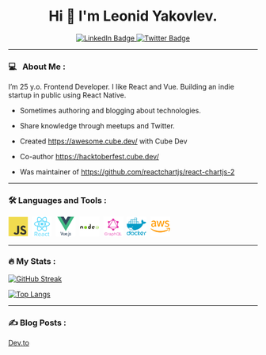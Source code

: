 <div id="header" align="center">
  <h1> Hi 👋 I'm Leonid Yakovlev.</h1>
  <div id="badges">
    <a href="https://www.linkedin.com/in/%F0%9F%92%BB-leonid-yakovlev-%F0%9F%93%88-84a2191ab/">
      <img src="https://img.shields.io/badge/LinkedIn-blue?style=for-the-badge&logo=linkedin&logoColor=white" alt="LinkedIn Badge"/>
    </a>
    <a href="https://twitter.com/Leonid_frontend">
      <img src="https://img.shields.io/badge/Twitter-blue?style=for-the-badge&logo=twitter&logoColor=white" alt="Twitter Badge"/>
    </a>
  </div>
<!--   <img src="https://komarev.com/ghpvc/?username=YakovlevCoded&style=flat-square&color=blue" alt=""/> -->
</div>

---

### 💻 &nbsp; About Me :
I’m 25 y.o. Frontend Developer. I like React and Vue. Building an indie startup in public using React Native.

- Sometimes authoring and blogging about technologies.

- Share knowledge through meetups and Twitter.

- Created https://awesome.cube.dev/ with Cube Dev

- Co-author https://hacktoberfest.cube.dev/

- Was maintainer of https://github.com/reactchartjs/react-chartjs-2

---

### :hammer_and_wrench: Languages and Tools :
<div>
  <img src="https://github.com/devicons/devicon/blob/master/icons/javascript/javascript-original.svg" title="JavaScript" alt="JavaScript" width="40" height="40"/>&nbsp;
  <img src="https://github.com/devicons/devicon/blob/master/icons/react/react-original-wordmark.svg" title="React" alt="React" width="40" height="40"/>&nbsp;
  <img src="https://github.com/devicons/devicon/blob/master/icons/vuejs/vuejs-original-wordmark.svg" title="VueJS" alt="=VueJS" width="40" height="40"/>&nbsp;
  <img src="https://github.com/devicons/devicon/blob/master/icons/nodejs/nodejs-original-wordmark.svg" title="NodeJS" alt="NodeJS" width="40" height="40"/>&nbsp;
  <img src="https://github.com/devicons/devicon/blob/master/icons/graphql/graphql-plain-wordmark.svg" title="GraphQL" alt="GraphQL" width="40" height="40"/>&nbsp;
  <img src="https://github.com/devicons/devicon/blob/master/icons/docker/docker-plain-wordmark.svg" title="Docker" alt="Docker" width="40" height="40"/>&nbsp;
  <img src="https://github.com/devicons/devicon/blob/master/icons/amazonwebservices/amazonwebservices-plain-wordmark.svg" title="AWS" alt="AWS" width="40" height="40"/>&nbsp;
</div>

---

### :fire: My Stats :
[![GitHub Streak](http://github-readme-streak-stats.herokuapp.com?user=YakovlevCoded&theme=dark&background=000000)](https://git.io/streak-stats)

[![Top Langs](https://github-readme-stats.vercel.app/api/top-langs/?username=YakovlevCoded&layout=compact&theme=vision-friendly-dark)](https://github.com/sudheerj/github-readme-stats)

---

### :writing_hand: Blog Posts :
[Dev.to](https://dev.to/leonid_frontend)
